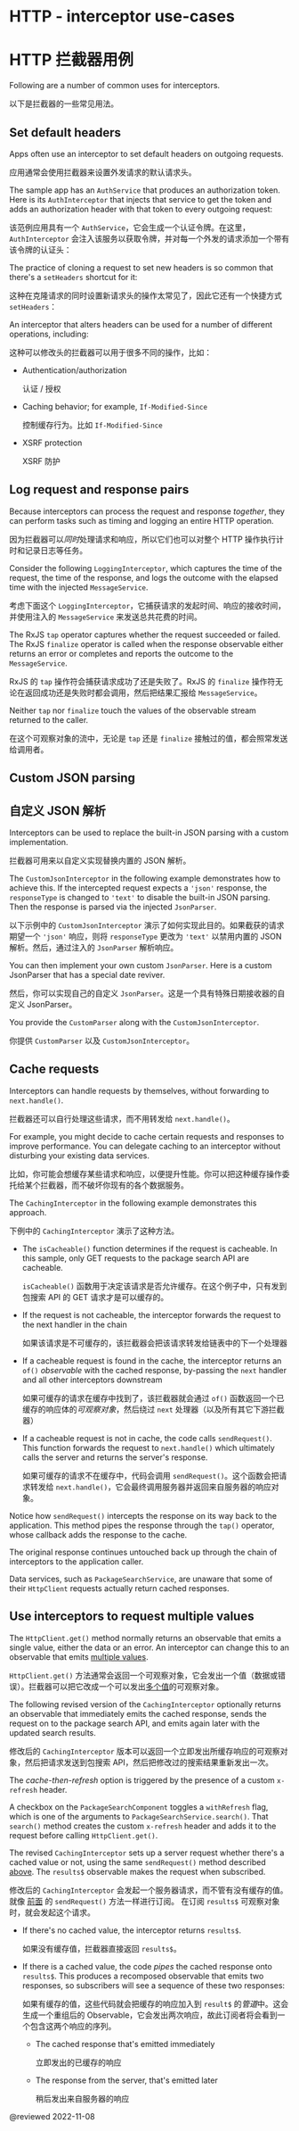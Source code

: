# HTTP -  interceptor use-cases

# HTTP 拦截器用例

Following are a number of common uses for interceptors.

以下是拦截器的一些常见用法。

## Set default headers

Apps often use an interceptor to set default headers on outgoing requests.

应用通常会使用拦截器来设置外发请求的默认请求头。

The sample app has an `AuthService` that produces an authorization token.
Here is its `AuthInterceptor` that injects that service to get the token and adds an authorization header with that token to every outgoing request:

该范例应用具有一个 `AuthService`，它会生成一个认证令牌。在这里，`AuthInterceptor` 会注入该服务以获取令牌，并对每一个外发的请求添加一个带有该令牌的认证头：

<code-example header="app/http-interceptors/auth-interceptor.ts" path="http/src/app/http-interceptors/auth-interceptor.ts"></code-example>

The practice of cloning a request to set new headers is so common that there's a `setHeaders` shortcut for it:

这种在克隆请求的同时设置新请求头的操作太常见了，因此它还有一个快捷方式 `setHeaders`：

<code-example path="http/src/app/http-interceptors/auth-interceptor.ts" region="set-header-shortcut"></code-example>

An interceptor that alters headers can be used for a number of different operations, including:

这种可以修改头的拦截器可以用于很多不同的操作，比如：

* Authentication/authorization

  认证 / 授权

* Caching behavior; for example, `If-Modified-Since`

  控制缓存行为。比如 `If-Modified-Since`

* XSRF protection

  XSRF 防护

## Log request and response pairs

Because interceptors can process the request and response *together*, they can perform tasks such as timing and logging an entire HTTP operation.

因为拦截器可以*同时*处理请求和响应，所以它们也可以对整个 HTTP 操作执行计时和记录日志等任务。

Consider the following `LoggingInterceptor`, which captures the time of the request,
the time of the response, and logs the outcome with the elapsed time
with the injected `MessageService`.

考虑下面这个 `LoggingInterceptor`，它捕获请求的发起时间、响应的接收时间，并使用注入的 `MessageService` 来发送总共花费的时间。

<code-example header="app/http-interceptors/logging-interceptor.ts)" path="http/src/app/http-interceptors/logging-interceptor.ts" region="excerpt"></code-example>

The RxJS `tap` operator captures whether the request succeeded or failed.
The RxJS `finalize` operator is called when the response observable either returns an error or completes and reports the outcome to the `MessageService`.

RxJS 的 `tap` 操作符会捕获请求成功了还是失败了。RxJS 的 `finalize` 操作符无论在返回成功还是失败时都会调用，然后把结果汇报给 `MessageService`。

Neither `tap` nor `finalize` touch the values of the observable stream returned to the caller.

在这个可观察对象的流中，无论是 `tap` 还是 `finalize` 接触过的值，都会照常发送给调用者。

<a id="custom-json-parser"></a>

## Custom JSON parsing

## 自定义 JSON 解析

Interceptors can be used to replace the built-in JSON parsing with a custom implementation.

拦截器可用来以自定义实现替换内置的 JSON 解析。

The `CustomJsonInterceptor` in the following example demonstrates how to achieve this.
If the intercepted request expects a `'json'` response, the `responseType` is changed to `'text'` to disable the built-in JSON parsing.
Then the response is parsed via the injected `JsonParser`.

以下示例中的 `CustomJsonInterceptor` 演示了如何实现此目的。如果截获的请求期望一个 `'json'` 响应，则将 `responseType` 更改为 `'text'` 以禁用内置的 JSON 解析。然后，通过注入的 `JsonParser` 解析响应。

<code-example header="app/http-interceptors/custom-json-interceptor.ts" path="http/src/app/http-interceptors/custom-json-interceptor.ts" region="custom-json-interceptor"></code-example>

You can then implement your own custom `JsonParser`.
Here is a custom JsonParser that has a special date reviver.

然后，你可以实现自己的自定义 `JsonParser`。这是一个具有特殊日期接收器的自定义 JsonParser。

<code-example header="app/http-interceptors/custom-json-interceptor.ts" path="http/src/app/http-interceptors/custom-json-interceptor.ts" region="custom-json-parser"></code-example>

You provide the `CustomParser` along with the `CustomJsonInterceptor`.

你提供 `CustomParser` 以及 `CustomJsonInterceptor`。

<code-example header="app/http-interceptors/index.ts" path="http/src/app/http-interceptors/index.ts" region="custom-json-interceptor"></code-example>

<a id="caching"></a>

## Cache requests

Interceptors can handle requests by themselves, without forwarding to `next.handle()`.

拦截器还可以自行处理这些请求，而不用转发给 `next.handle()`。

For example, you might decide to cache certain requests and responses to improve performance.
You can delegate caching to an interceptor without disturbing your existing data services.

比如，你可能会想缓存某些请求和响应，以便提升性能。你可以把这种缓存操作委托给某个拦截器，而不破坏你现有的各个数据服务。

The `CachingInterceptor` in the following example demonstrates this approach.

下例中的 `CachingInterceptor` 演示了这种方法。

<code-example header="app/http-interceptors/caching-interceptor.ts)" path="http/src/app/http-interceptors/caching-interceptor.ts" region="v1"></code-example>

* The `isCacheable()` function determines if the request is cacheable.
  In this sample, only GET requests to the package search API are cacheable.

  `isCacheable()` 函数用于决定该请求是否允许缓存。在这个例子中，只有发到包搜索 API 的 GET 请求才是可以缓存的。

* If the request is not cacheable, the interceptor forwards the request to the next handler in the chain

  如果该请求是不可缓存的，该拦截器会把该请求转发给链表中的下一个处理器

* If a cacheable request is found in the cache, the interceptor returns an `of()` *observable* with the cached response, by-passing the `next` handler and all other interceptors downstream

  如果可缓存的请求在缓存中找到了，该拦截器就会通过 `of()` 函数返回一个已缓存的响应体的*可观察对象*，然后绕过 `next` 处理器（以及所有其它下游拦截器）

* If a cacheable request is not in cache, the code calls `sendRequest()`.
  This function forwards the request to `next.handle()` which ultimately calls the server and returns the server's response.

  如果可缓存的请求不在缓存中，代码会调用 `sendRequest()`。这个函数会把请求转发给 `next.handle()`，它会最终调用服务器并返回来自服务器的响应对象。

<a id="send-request"></a>

<code-example path="http/src/app/http-interceptors/caching-interceptor.ts" region="send-request"></code-example>

<div class="alert is-helpful">

Notice how `sendRequest()` intercepts the response on its way back to the application.
This method pipes the response through the `tap()` operator, whose callback adds the response to the cache.

The original response continues untouched back up through the chain of interceptors to the application caller.

Data services, such as `PackageSearchService`, are unaware that some of their `HttpClient` requests actually return cached responses.

</div>

<a id="cache-refresh"></a>

## Use interceptors to request multiple values

The `HttpClient.get()` method normally returns an observable that emits a single value, either the data or an error.
An interceptor can change this to an observable that emits [multiple values](guide/observables).

`HttpClient.get()` 方法通常会返回一个可观察对象，它会发出一个值（数据或错误）。拦截器可以把它改成一个可以发出[多个值](guide/observables)的可观察对象。

The following revised version of the `CachingInterceptor` optionally returns an observable that immediately emits the cached response, sends the request on to the package search API, and emits again later with the updated search results.

修改后的 `CachingInterceptor` 版本可以返回一个立即发出所缓存响应的可观察对象，然后把请求发送到包搜索 API，然后把修改过的搜索结果重新发出一次。

<code-example path="http/src/app/http-interceptors/caching-interceptor.ts" region="intercept-refresh"></code-example>

<div class="alert is-helpful">

The *cache-then-refresh* option is triggered by the presence of a custom `x-refresh` header.

A checkbox on the `PackageSearchComponent` toggles a `withRefresh` flag, which is one of the arguments to `PackageSearchService.search()`.
That `search()` method creates the custom `x-refresh` header and adds it to the request before calling `HttpClient.get()`.

</div>

The revised `CachingInterceptor` sets up a server request whether there's a cached value or not, using the same `sendRequest()` method described [above](#send-request).
The `results$` observable makes the request when subscribed.

修改后的 `CachingInterceptor` 会发起一个服务器请求，而不管有没有缓存的值。
就像 [前面](#send-request) 的 `sendRequest()` 方法一样进行订阅。
在订阅 `results$` 可观察对象时，就会发起这个请求。

* If there's no cached value, the interceptor returns `results$`.

  如果没有缓存值，拦截器直接返回 `results$`。

* If there is a cached value, the code *pipes* the cached response onto `results$`. This produces a recomposed observable that emits two responses, so subscribers will see a sequence of these two responses:

  如果有缓存的值，这些代码就会把缓存的响应加入到 `result$` 的*管道*中。这会生成一个重组后的 Observable，它会发出两次响应，故此订阅者将会看到一个包含这两个响应的序列。

  * The cached response that's emitted immediately

    立即发出的已缓存的响应

  * The response from the server, that's emitted later

    稍后发出来自服务器的响应

<a id="report-progress"></a>

@reviewed 2022-11-08
